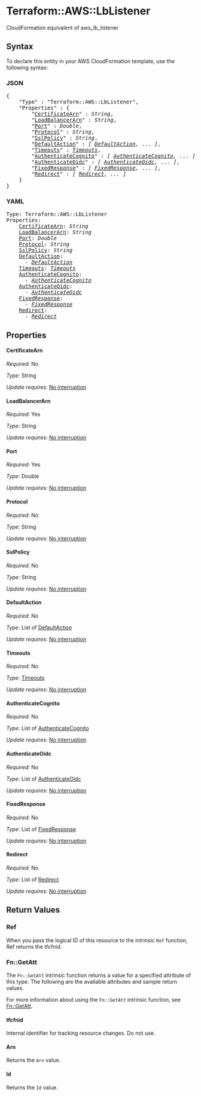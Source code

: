 # Terraform::AWS::LbListener

CloudFormation equivalent of aws_lb_listener

## Syntax

To declare this entity in your AWS CloudFormation template, use the following syntax:

### JSON

<pre>
{
    "Type" : "Terraform::AWS::LbListener",
    "Properties" : {
        "<a href="#certificatearn" title="CertificateArn">CertificateArn</a>" : <i>String</i>,
        "<a href="#loadbalancerarn" title="LoadBalancerArn">LoadBalancerArn</a>" : <i>String</i>,
        "<a href="#port" title="Port">Port</a>" : <i>Double</i>,
        "<a href="#protocol" title="Protocol">Protocol</a>" : <i>String</i>,
        "<a href="#sslpolicy" title="SslPolicy">SslPolicy</a>" : <i>String</i>,
        "<a href="#defaultaction" title="DefaultAction">DefaultAction</a>" : <i>[ <a href="defaultaction.md">DefaultAction</a>, ... ]</i>,
        "<a href="#timeouts" title="Timeouts">Timeouts</a>" : <i><a href="timeouts.md">Timeouts</a></i>,
        "<a href="#authenticatecognito" title="AuthenticateCognito">AuthenticateCognito</a>" : <i>[ <a href="authenticatecognito.md">AuthenticateCognito</a>, ... ]</i>,
        "<a href="#authenticateoidc" title="AuthenticateOidc">AuthenticateOidc</a>" : <i>[ <a href="authenticateoidc.md">AuthenticateOidc</a>, ... ]</i>,
        "<a href="#fixedresponse" title="FixedResponse">FixedResponse</a>" : <i>[ <a href="fixedresponse.md">FixedResponse</a>, ... ]</i>,
        "<a href="#redirect" title="Redirect">Redirect</a>" : <i>[ <a href="redirect.md">Redirect</a>, ... ]</i>
    }
}
</pre>

### YAML

<pre>
Type: Terraform::AWS::LbListener
Properties:
    <a href="#certificatearn" title="CertificateArn">CertificateArn</a>: <i>String</i>
    <a href="#loadbalancerarn" title="LoadBalancerArn">LoadBalancerArn</a>: <i>String</i>
    <a href="#port" title="Port">Port</a>: <i>Double</i>
    <a href="#protocol" title="Protocol">Protocol</a>: <i>String</i>
    <a href="#sslpolicy" title="SslPolicy">SslPolicy</a>: <i>String</i>
    <a href="#defaultaction" title="DefaultAction">DefaultAction</a>: <i>
      - <a href="defaultaction.md">DefaultAction</a></i>
    <a href="#timeouts" title="Timeouts">Timeouts</a>: <i><a href="timeouts.md">Timeouts</a></i>
    <a href="#authenticatecognito" title="AuthenticateCognito">AuthenticateCognito</a>: <i>
      - <a href="authenticatecognito.md">AuthenticateCognito</a></i>
    <a href="#authenticateoidc" title="AuthenticateOidc">AuthenticateOidc</a>: <i>
      - <a href="authenticateoidc.md">AuthenticateOidc</a></i>
    <a href="#fixedresponse" title="FixedResponse">FixedResponse</a>: <i>
      - <a href="fixedresponse.md">FixedResponse</a></i>
    <a href="#redirect" title="Redirect">Redirect</a>: <i>
      - <a href="redirect.md">Redirect</a></i>
</pre>

## Properties

#### CertificateArn

_Required_: No

_Type_: String

_Update requires_: [No interruption](https://docs.aws.amazon.com/AWSCloudFormation/latest/UserGuide/using-cfn-updating-stacks-update-behaviors.html#update-no-interrupt)

#### LoadBalancerArn

_Required_: Yes

_Type_: String

_Update requires_: [No interruption](https://docs.aws.amazon.com/AWSCloudFormation/latest/UserGuide/using-cfn-updating-stacks-update-behaviors.html#update-no-interrupt)

#### Port

_Required_: Yes

_Type_: Double

_Update requires_: [No interruption](https://docs.aws.amazon.com/AWSCloudFormation/latest/UserGuide/using-cfn-updating-stacks-update-behaviors.html#update-no-interrupt)

#### Protocol

_Required_: No

_Type_: String

_Update requires_: [No interruption](https://docs.aws.amazon.com/AWSCloudFormation/latest/UserGuide/using-cfn-updating-stacks-update-behaviors.html#update-no-interrupt)

#### SslPolicy

_Required_: No

_Type_: String

_Update requires_: [No interruption](https://docs.aws.amazon.com/AWSCloudFormation/latest/UserGuide/using-cfn-updating-stacks-update-behaviors.html#update-no-interrupt)

#### DefaultAction

_Required_: No

_Type_: List of <a href="defaultaction.md">DefaultAction</a>

_Update requires_: [No interruption](https://docs.aws.amazon.com/AWSCloudFormation/latest/UserGuide/using-cfn-updating-stacks-update-behaviors.html#update-no-interrupt)

#### Timeouts

_Required_: No

_Type_: <a href="timeouts.md">Timeouts</a>

_Update requires_: [No interruption](https://docs.aws.amazon.com/AWSCloudFormation/latest/UserGuide/using-cfn-updating-stacks-update-behaviors.html#update-no-interrupt)

#### AuthenticateCognito

_Required_: No

_Type_: List of <a href="authenticatecognito.md">AuthenticateCognito</a>

_Update requires_: [No interruption](https://docs.aws.amazon.com/AWSCloudFormation/latest/UserGuide/using-cfn-updating-stacks-update-behaviors.html#update-no-interrupt)

#### AuthenticateOidc

_Required_: No

_Type_: List of <a href="authenticateoidc.md">AuthenticateOidc</a>

_Update requires_: [No interruption](https://docs.aws.amazon.com/AWSCloudFormation/latest/UserGuide/using-cfn-updating-stacks-update-behaviors.html#update-no-interrupt)

#### FixedResponse

_Required_: No

_Type_: List of <a href="fixedresponse.md">FixedResponse</a>

_Update requires_: [No interruption](https://docs.aws.amazon.com/AWSCloudFormation/latest/UserGuide/using-cfn-updating-stacks-update-behaviors.html#update-no-interrupt)

#### Redirect

_Required_: No

_Type_: List of <a href="redirect.md">Redirect</a>

_Update requires_: [No interruption](https://docs.aws.amazon.com/AWSCloudFormation/latest/UserGuide/using-cfn-updating-stacks-update-behaviors.html#update-no-interrupt)

## Return Values

### Ref

When you pass the logical ID of this resource to the intrinsic `Ref` function, Ref returns the tfcfnid.

### Fn::GetAtt

The `Fn::GetAtt` intrinsic function returns a value for a specified attribute of this type. The following are the available attributes and sample return values.

For more information about using the `Fn::GetAtt` intrinsic function, see [Fn::GetAtt](https://docs.aws.amazon.com/AWSCloudFormation/latest/UserGuide/intrinsic-function-reference-getatt.html).

#### tfcfnid

Internal identifier for tracking resource changes. Do not use.

#### Arn

Returns the <code>Arn</code> value.

#### Id

Returns the <code>Id</code> value.

